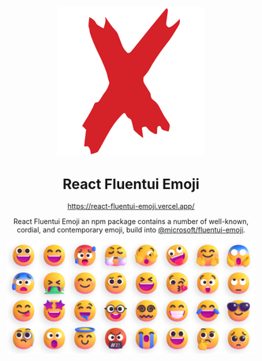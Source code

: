<div align="center">
  <img src="https://raw.githubusercontent.com/MKAbuMattar/react-fluentui-emoji/main/assets/logo.svg" alt="@MKAbuMattar/react-fluentui-emoji"/>

  <h1>React Fluentui Emoji</h1>

  <a href="https://react-fluentui-emoji.vercel.app/">https://react-fluentui-emoji.vercel.app/</a>

  <p>React Fluentui Emoji an npm package contains a number of well-known, cordial, and contemporary emoji, build into <a href="https://github.com/microsoft/fluentui-emoji">@microsoft/fluentui-emoji</a>.</p>

  <img src="https://raw.githubusercontent.com/MKAbuMattar/react-fluentui-emoji/main/assets/banner.webp" alt="@MKAbuMattar/react-fluentui-emoji Banner"/>
</div>
